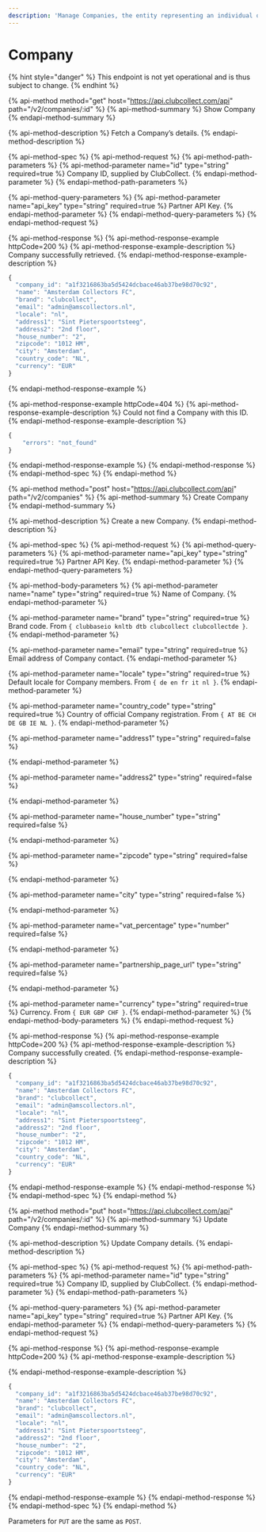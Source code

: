 ```yaml
---
description: 'Manage Companies, the entity representing an individual organisation.'
---
```


# Company

{% hint style="danger" %}
This endpoint is not yet operational and is thus subject to change.
{% endhint %}

{% api-method method="get" host="https://api.clubcollect.com/api" path="/v2/companies/:id" %}
{% api-method-summary %}
Show Company
{% endapi-method-summary %}

{% api-method-description %}
Fetch a Company’s details.
{% endapi-method-description %}

{% api-method-spec %}
{% api-method-request %}
{% api-method-path-parameters %}
{% api-method-parameter name="id" type="string" required=true %}
Company ID, supplied by ClubCollect.
{% endapi-method-parameter %}
{% endapi-method-path-parameters %}

{% api-method-query-parameters %}
{% api-method-parameter name="api\_key" type="string" required=true %}
Partner API Key.
{% endapi-method-parameter %}
{% endapi-method-query-parameters %}
{% endapi-method-request %}

{% api-method-response %}
{% api-method-response-example httpCode=200 %}
{% api-method-response-example-description %}
Company successfully retrieved.
{% endapi-method-response-example-description %}

```javascript
{
  "company_id": "a1f3216863ba5d5424dcbace46ab37be98d70c92", 
  "name": "Amsterdam Collectors FC",
  "brand": "clubcollect",
  "email": "admin@amscollectors.nl",
  "locale": "nl",
  "address1": "Sint Pieterspoortsteeg",
  "address2": "2nd floor",
  "house_number": "2",
  "zipcode": "1012 HM",
  "city": "Amsterdam",
  "country_code": "NL",
  "currency": "EUR"
}
```
{% endapi-method-response-example %}

{% api-method-response-example httpCode=404 %}
{% api-method-response-example-description %}
Could not find a Company with this ID.
{% endapi-method-response-example-description %}

```javascript
{
    "errors": "not_found"
}
```
{% endapi-method-response-example %}
{% endapi-method-response %}
{% endapi-method-spec %}
{% endapi-method %}

{% api-method method="post" host="https://api.clubcollect.com/api" path="/v2/companies" %}
{% api-method-summary %}
Create Company
{% endapi-method-summary %}

{% api-method-description %}
Create a new Company.
{% endapi-method-description %}

{% api-method-spec %}
{% api-method-request %}
{% api-method-query-parameters %}
{% api-method-parameter name="api\_key" type="string" required=true %}
Partner API Key.
{% endapi-method-parameter %}
{% endapi-method-query-parameters %}

{% api-method-body-parameters %}
{% api-method-parameter name="name" type="string" required=true %}
Name of Company.
{% endapi-method-parameter %}

{% api-method-parameter name="brand" type="string" required=true %}
Brand code. From `{ clubbaseio knltb dtb clubcollect clubcollectde }`.
{% endapi-method-parameter %}

{% api-method-parameter name="email" type="string" required=true %}
Email address of Company contact.
{% endapi-method-parameter %}

{% api-method-parameter name="locale" type="string" required=true %}
Default locale for Company members. From `{ de en fr it nl }`.
{% endapi-method-parameter %}

{% api-method-parameter name="country\_code" type="string" required=true %}
Country of official Company registration. From `{ AT BE CH DE GB IE NL }`.
{% endapi-method-parameter %}

{% api-method-parameter name="address1" type="string" required=false %}

{% endapi-method-parameter %}

{% api-method-parameter name="address2" type="string" required=false %}

{% endapi-method-parameter %}

{% api-method-parameter name="house\_number" type="string" required=false %}

{% endapi-method-parameter %}

{% api-method-parameter name="zipcode" type="string" required=false %}

{% endapi-method-parameter %}

{% api-method-parameter name="city" type="string" required=false %}

{% endapi-method-parameter %}

{% api-method-parameter name="vat\_percentage" type="number" required=false %}

{% endapi-method-parameter %}

{% api-method-parameter name="partnership\_page\_url" type="string" required=false %}

{% endapi-method-parameter %}

{% api-method-parameter name="currency" type="string" required=true %}
Currency. From `{ EUR GBP CHF }`.
{% endapi-method-parameter %}
{% endapi-method-body-parameters %}
{% endapi-method-request %}

{% api-method-response %}
{% api-method-response-example httpCode=200 %}
{% api-method-response-example-description %}
Company successfully created.
{% endapi-method-response-example-description %}

```javascript
{
  "company_id": "a1f3216863ba5d5424dcbace46ab37be98d70c92",
  "name": "Amsterdam Collectors FC",
  "brand": "clubcollect",
  "email": "admin@amscollectors.nl",
  "locale": "nl",
  "address1": "Sint Pieterspoortsteeg",
  "address2": "2nd floor",
  "house_number": "2",
  "zipcode": "1012 HM",
  "city": "Amsterdam",
  "country_code": "NL",
  "currency": "EUR"
}
```
{% endapi-method-response-example %}
{% endapi-method-response %}
{% endapi-method-spec %}
{% endapi-method %}

{% api-method method="put" host="https://api.clubcollect.com/api" path="/v2/companies/:id" %}
{% api-method-summary %}
Update Company
{% endapi-method-summary %}

{% api-method-description %}
Update Company details.
{% endapi-method-description %}

{% api-method-spec %}
{% api-method-request %}
{% api-method-path-parameters %}
{% api-method-parameter name="id" type="string" required=true %}
Company ID, supplied by ClubCollect.
{% endapi-method-parameter %}
{% endapi-method-path-parameters %}

{% api-method-query-parameters %}
{% api-method-parameter name="api\_key" type="string" required=true %}
Partner API Key.
{% endapi-method-parameter %}
{% endapi-method-query-parameters %}
{% endapi-method-request %}

{% api-method-response %}
{% api-method-response-example httpCode=200 %}
{% api-method-response-example-description %}

{% endapi-method-response-example-description %}

```javascript
{
  "company_id": "a1f3216863ba5d5424dcbace46ab37be98d70c92",
  "name": "Amsterdam Collectors FC",
  "brand": "clubcollect",
  "email": "admin@amscollectors.nl",
  "locale": "nl",
  "address1": "Sint Pieterspoortsteeg",
  "address2": "2nd floor",
  "house_number": "2",
  "zipcode": "1012 HM",
  "city": "Amsterdam",
  "country_code": "NL",
  "currency": "EUR"
}
```
{% endapi-method-response-example %}
{% endapi-method-response %}
{% endapi-method-spec %}
{% endapi-method %}

Parameters for `PUT` are the same as `POST`.

